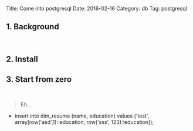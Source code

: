 Title: Come into postgresql
Date: 2016-02-16
Category: db
Tag: postgresql

## 1. Background

&nbsp;&nbsp;

## 2. Install

## 3. Start from zero

&nbsp;&nbsp;



> Eh...

- insert into dim_resume (name, education) values ('test', array[row('asd',1)::education, row('sss', 123)::education]);






